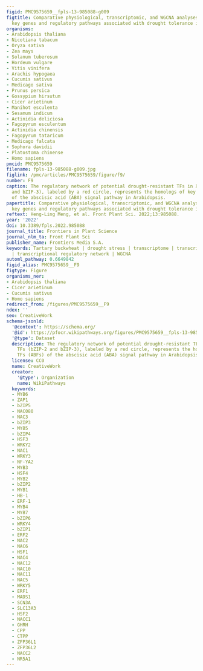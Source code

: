 ```yaml
---
figid: PMC9575659__fpls-13-985088-g009
figtitle: Comparative physiological, transcriptomic, and WGCNA analyses reveal the
  key genes and regulatory pathways associated with drought tolerance in Tartary buckwheat
organisms:
- Arabidopsis thaliana
- Nicotiana tabacum
- Oryza sativa
- Zea mays
- Solanum tuberosum
- Hordeum vulgare
- Vitis vinifera
- Arachis hypogaea
- Cucumis sativus
- Medicago sativa
- Prunus persica
- Gossypium hirsutum
- Cicer arietinum
- Manihot esculenta
- Sesamum indicum
- Actinidia deliciosa
- Fagopyrum esculentum
- Actinidia chinensis
- Fagopyrum tataricum
- Medicago falcata
- Sophora davidii
- Platostoma chinense
- Homo sapiens
pmcid: PMC9575659
filename: fpls-13-985088-g009.jpg
figlink: /pmc/articles/PMC9575659/figure/f9/
number: F9
caption: The regulatory network of potential drought-resistant TFs in XZSN. TFs (bZIP-2
  and bZIP-3), labeled by a red circle, represents the homologs of key TFs (ABFs)
  of the abscisic acid (ABA) signal pathway in Arabidopsis.
papertitle: Comparative physiological, transcriptomic, and WGCNA analyses reveal the
  key genes and regulatory pathways associated with drought tolerance in Tartary buckwheat.
reftext: Heng-Ling Meng, et al. Front Plant Sci. 2022;13:985088.
year: '2022'
doi: 10.3389/fpls.2022.985088
journal_title: Frontiers in Plant Science
journal_nlm_ta: Front Plant Sci
publisher_name: Frontiers Media S.A.
keywords: Tartary buckwheat | drought stress | transcriptome | transcription factor
  | transcriptional regulatory network | WGCNA
automl_pathway: 0.6649842
figid_alias: PMC9575659__F9
figtype: Figure
organisms_ner:
- Arabidopsis thaliana
- Cicer arietinum
- Cucumis sativus
- Homo sapiens
redirect_from: /figures/PMC9575659__F9
ndex: ''
seo: CreativeWork
schema-jsonld:
  '@context': https://schema.org/
  '@id': https://pfocr.wikipathways.org/figures/PMC9575659__fpls-13-985088-g009.html
  '@type': Dataset
  description: The regulatory network of potential drought-resistant TFs in XZSN.
    TFs (bZIP-2 and bZIP-3), labeled by a red circle, represents the homologs of key
    TFs (ABFs) of the abscisic acid (ABA) signal pathway in Arabidopsis.
  license: CC0
  name: CreativeWork
  creator:
    '@type': Organization
    name: WikiPathways
  keywords:
  - MYB6
  - ZAP1
  - bZIP5
  - NAC080
  - NAC3
  - bZIP3
  - MYB5
  - bZIP4
  - HSF3
  - WRKY2
  - NAC1
  - WRKY3
  - NF-YA2
  - MYB3
  - HSF4
  - MYB2
  - bZIP2
  - MYB1
  - HB-1
  - ERF-1
  - MYB4
  - MYB7
  - bZIP6
  - WRKY4
  - bZIP1
  - ERF2
  - NAC2
  - NAC6
  - HSF1
  - NAC4
  - NAC12
  - NAC10
  - NAC11
  - NAC5
  - WRKY5
  - ERF1
  - MADS1
  - SCN3A
  - SLC13A3
  - HSF2
  - NACC1
  - GHRH
  - CPP
  - CTPP
  - ZFP36L1
  - ZFP36L2
  - NACC2
  - NR5A1
---
```

